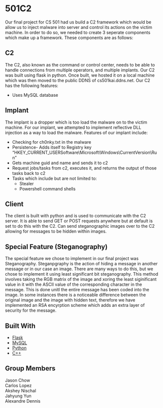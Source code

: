 # 501C2
Our final project for CS 501 had us build a C2 framework which would be allow us to inject malware into server and control its actions on the victim machine. In order to do so, we needed to create 3 seperate components which make up a framework. These components are as follows:

## C2
The C2, also known as the command or control center, needs to be able to handle connections from multiple operators, and multiple implants. Our C2 was built using flask in python. Once built, we hosted it on a local machine which was then moved to the public DDNS of cs501kai.ddns.net. 
Our C2 has the following features:
  - Uses MySQL database

## Implant
The implant is a dropper which is too load the malware on to the victim machine. For our implant, we attempted to implement reflective DLL injection as a way to load the malware. Features of our implant include:
  - Checking for ch0nky.txt in the malware
  - Persistence- Adds itself to Registry key “HKEY_CURRENT_USERSoftware\Microsoft\Windows\CurrentVersion\Run”
  - Gets machine guid and name and sends it to c2
  - Request jobs/tasks from c2, executes it, and returns the output of those tasks back to c2
  - Tasks which include but are not limited to:
    - Stealer
    - Powershell command shells

## Client
The client is built with python and is used to communicate with the C2 server. It is able to send GET or POST requests anywhere but at default is set to do this with the C2. Can send steganographic images over to the C2 allowing for messages to be hidden within images.

## Special Feature (Steganography)
The special feature we chose to implement in our final project was Steganography. Steganpgraphy is the action of hiding a message in another message or in our case an image. There are many ways to do this, but we chose to implement it using least significant bit steganography. This method involves taking the RGB matrix of the image and xoring the least siginificant value in it with the ASCII value of the corresponding character in the message. This is done unitl the entire message has been coded into the image. In some instances there is a noticeable difference between the original image and the image with hidden text, therefore we have implemented an RSA encyrption scheme which adds an extra layer of security for the message.

## Built With
+ [Flask](https://flask.palletsprojects.com/en/2.0.x/)
+ [MySQL](https://docs.oracle.com/cd/E17952_01/mysql-8.0-en/index.html)
+ [Python](https://docs.python.org/3/)
+ [C++](https://docs.microsoft.com/en-us/cpp/?view=msvc-170)

## Group Members
Jason Chow  
Carlos Lopez  
Akshey Nischal  
Jahyung Yun  
Alexandre Dennis  
